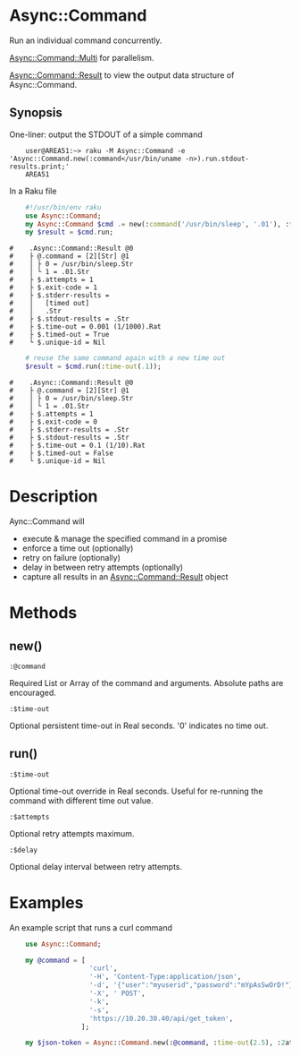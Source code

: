 Async::Command
==============
Run an individual command concurrently.

[Async::Command::Multi](https://github.com/markldevine/raku-Async-Command/blob/main/doc/Async/Command/Multi.md) for parallelism.

[Async::Command::Result](https://github.com/markldevine/raku-Async-Command/blob/main/doc/Async/Command/Result.md) to view the output data structure of Async::Command.

Synopsis
--------

One-liner: output the STDOUT of a simple command

```
    user@AREA51:~> raku -M Async::Command -e 'Async::Command.new(:command</usr/bin/uname -n>).run.stdout-results.print;'
    AREA51
```

In a Raku file

```raku
    #!/usr/bin/env raku
    use Async::Command;
    my Async::Command $cmd .= new(:command('/usr/bin/sleep', '.01'), :time-out(.001));
    my $result = $cmd.run;
```
    #    .Async::Command::Result @0
    #    ├ @.command = [2][Str] @1
    #    │ ├ 0 = /usr/bin/sleep.Str
    #    │ └ 1 = .01.Str
    #    ├ $.attempts = 1   
    #    ├ $.exit-code = 1
    #    ├ $.stderr-results = 
    #    │   [timed out]
    #    │   .Str
    #    ├ $.stdout-results = .Str
    #    ├ $.time-out = 0.001 (1/1000).Rat
    #    ├ $.timed-out = True
    #    └ $.unique-id = Nil
```raku
    # reuse the same command again with a new time out
    $result = $cmd.run(:time-out(.1));
```
    #    .Async::Command::Result @0
    #    ├ @.command = [2][Str] @1
    #    │ ├ 0 = /usr/bin/sleep.Str
    #    │ └ 1 = .01.Str
    #    ├ $.attempts = 1   
    #    ├ $.exit-code = 0   
    #    ├ $.stderr-results = .Str
    #    ├ $.stdout-results = .Str
    #    ├ $.time-out = 0.1 (1/10).Rat
    #    ├ $.timed-out = False
    #    └ $.unique-id = Nil

Description
===========
Aync::Command will
  - execute & manage the specified command in a promise
  - enforce a time out (optionally)
  - retry on failure (optionally)
  - delay in between retry attempts (optionally)
  - capture all results in an [Async::Command::Result](https://github.com/markldevine/raku-Async-Command/blob/main/doc/Async/Command/Result.md) object

Methods
=======

new()
-----

    :@command
    
Required List or Array of the command and arguments. Absolute paths are encouraged.
    
    :$time-out
    
Optional persistent time-out in Real seconds. '0' indicates no time out.

run()
-----

    :$time-out
    
Optional time-out override in Real seconds. Useful for re-running the command with different time out value.

    :$attempts
    
Optional retry attempts maximum.

    :$delay
    
Optional delay interval between retry attempts.

Examples
========
An example script that runs a curl command

```raku
    use Async::Command;

    my @command = [
                    'curl',
                    '-H', 'Content-Type:application/json',
                    '-d', '{"user":"myuserid","password":"mYpAsSwOrD!"}',
                    '-X', ' POST',
                    '-k',
                    '-s',
                    'https://10.20.30.40/api/get_token',
                  ];

    my $json-token = Async::Command.new(:@command, :time-out(2.5), :2attempts, :delay(.1)).run.stdout-results;
```
